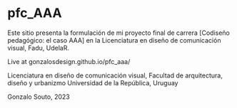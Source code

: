 # pfc_AAA
Este sitio presenta la formulación de mi proyecto final de carrera [Codiseño pedagógico: el caso AAA] en la Licenciatura en diseño de comunicación visual, Fadu, UdelaR.

Live at gonzalosdesign.github.io/pfc_aaa/

Licenciatura en diseño de comunicación visual,
Facultad de arquitectura, diseño y urbanizmo 
Universidad de la República, Uruguay 

Gonzalo Souto, 2023

